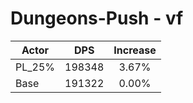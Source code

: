 # Dungeons-Push - vf
| Actor | DPS | Increase |
|---|:---:|:---:|
|PL_25%|198348|3.67%|
|Base|191322|0.00%|
